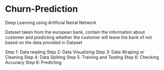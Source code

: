 # Churn-Prediction
Deep Learning using Artificial Neiral Network

Dataset taken from the european bank, contain the information about customer and predicting whether the customer will leave
the bank of not based on the data provided in Dataset

Step 1: Data reading
Step 2: Data Visualizing
Step 3: Data Wraping or Cleaning
Step 4: Data Spliting
Step 5: Training and Testing
Step 6: Checking Accuracy
Step 6: Predicting
